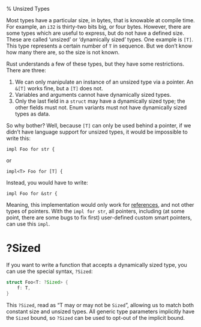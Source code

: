 % Unsized Types

Most types have a particular size, in bytes, that is knowable at compile time.
For example, an `i32` is thirty-two bits big, or four bytes. However, there are
some types which are useful to express, but do not have a defined size. These are
called ‘unsized’ or ‘dynamically sized’ types. One example is `[T]`. This type
represents a certain number of `T` in sequence. But we don’t know how many
there are, so the size is not known.

Rust understands a few of these types, but they have some restrictions. There
are three:

1. We can only manipulate an instance of an unsized type via a pointer. An
   `&[T]` works fine, but a `[T]` does not.
2. Variables and arguments cannot have dynamically sized types.
3. Only the last field in a `struct` may have a dynamically sized type; the
   other fields must not. Enum variants must not have dynamically sized types as
   data.

So why bother? Well, because `[T]` can only be used behind a pointer, if we
didn’t have language support for unsized types, it would be impossible to write
this:

```rust,ignore
impl Foo for str {
```

or

```rust,ignore
impl<T> Foo for [T] {
```

Instead, you would have to write:

```rust,ignore
impl Foo for &str {
```

Meaning, this implementation would only work for [references][ref], and not
other types of pointers. With the `impl for str`, all pointers, including (at
some point, there are some bugs to fix first) user-defined custom smart
pointers, can use this `impl`.

[ref]: references-and-borrowing.html

# ?Sized

If you want to write a function that accepts a dynamically sized type, you
can use the special syntax, `?Sized`:

```rust
struct Foo<T: ?Sized> {
    f: T,
}
```

This `?Sized`, read as “T may or may not be `Sized`”, allowing us to match both
constant size and unsized types. All generic type parameters implicitly have
the `Sized` bound, so `?Sized` can be used to opt-out of the implicit bound.
